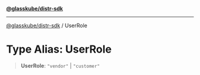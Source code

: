 [**@glasskube/distr-sdk**](../README.md)

---

[@glasskube/distr-sdk](../README.md) / UserRole

# Type Alias: UserRole

> **UserRole**: `"vendor"` \| `"customer"`

